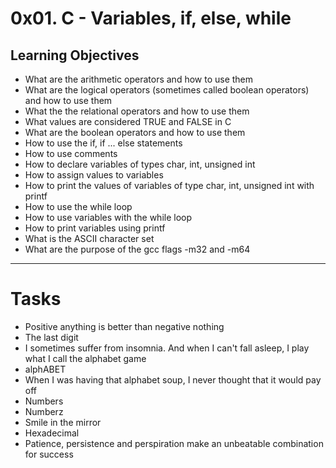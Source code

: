 # 0x01. C - Variables, if, else, while
## Learning Objectives
- What are the arithmetic operators and how to use them
- What are the logical operators (sometimes called boolean operators) and how to use them
- What the the relational operators and how to use them
- What values are considered TRUE and FALSE in C
- What are the boolean operators and how to use them
- How to use the if, if ... else statements
- How to use comments
- How to declare variables of types char, int, unsigned int
- How to assign values to variables
- How to print the values of variables of type char, int, unsigned int with printf
- How to use the while loop
- How to use variables with the while loop
- How to print variables using printf
- What is the ASCII character set
- What are the purpose of the gcc flags -m32 and -m64
---
# Tasks
- Positive anything is better than negative nothing
- The last digit
- I sometimes suffer from insomnia. And when I can't fall asleep, I play what I call the alphabet game
- alphABET
- When I was having that alphabet soup, I never thought that it would pay off
- Numbers
- Numberz
- Smile in the mirror
- Hexadecimal
- Patience, persistence and perspiration make an unbeatable combination for success

